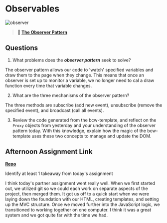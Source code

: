 # Observables

![observer](https://bcw.blob.core.windows.net/public/img/journals/8014045611652045)

> **📖 [The Observer Pattern](https://codeworksacademy.com/fs-student-guide/resources/wk3/04-Observer-Pattern)**

## Questions

1. What problems does the ***observer pattern*** seek to solve?

The observer pattern allows our code to 'watch' specified variables and draw them to the page when they change. This means that once an observer is set up to monitor a variable, we no longer need to cal a draw function every time that variable changes.

2. What are the three mechanisms of the observer pattern?

The three methods are subscribe (add new event), unsubscribe (remove the specified event), and broadcast (call all events).

3. Review the code generated from the bcw-template, and reflect on the `Proxy` objects from yesterday and your understanding of the observer pattern today. With this knowledge, explain how the magic of the bcw-template uses these two concepts to manage and update the DOM.



## Afternoon Assignment Link

**[Repo](https://github.com/ElizabethKeyes/fruit-salad)**

Identify at least 1 takeaway from today's assignment

I think today's partner assignment went really well. When we first started out, we utilized git so we could each work on separate aspects of the project, then merged them. It got us off to a quick start when we were laying down the foundation with our HTML, creating templates, and setting up the MVC structure. Once we moved further into the JavaScript logic, we transitioned to working together on one computer. I think it was a great system and we got quite far with the time we had.